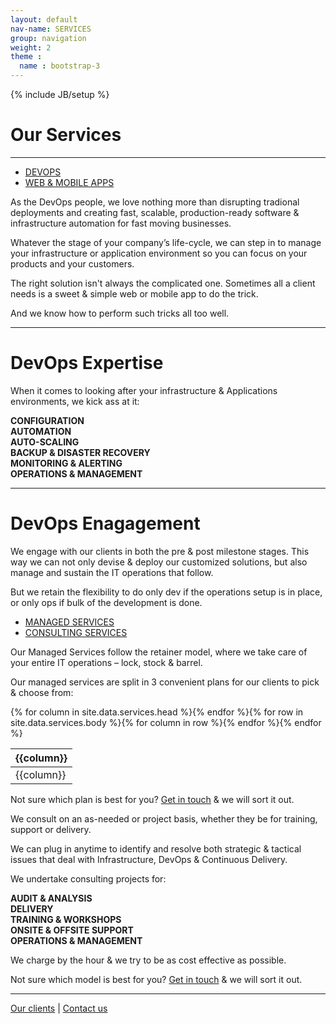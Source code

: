 ```yaml
---
layout: default
nav-name: SERVICES
group: navigation
weight: 2
theme :
  name : bootstrap-3
---
```

{% include JB/setup %}

<h1>Our Services</h1>
<hr/>
<div role="tabpanel">
  <ul class="nav nav-pills" role="tablist">
    <li role="presentation" class="active col-md-2 col-md-offset-3"><a href="#devops" aria-controls="devops" role="tab" data-toggle="tab" class="col-md-12">DEVOPS</a></li>
    <li role="presentation" class="col-md-2"><a href="#webapp" aria-controls="webapp" role="tab" data-toggle="tab">WEB & MOBILE APPS</a></li>
  </ul>
  <div class="tab-content">
    <div role="tabpanel" class="tab-pane active" id="devops">
      <div class="content-block">
        <div class="text">
          <p>As the DevOps people, we love nothing more than disrupting tradional deployments and creating fast, scalable, production-ready software & infrastructure automation for fast moving businesses.</p>
          <p>Whatever the stage of your company’s life-cycle, we can step in to manage your infrastructure or application environment so you can focus on your products and your customers.</p>
        </div>
      </div>
    </div>
    <div role="tabpanel" class="tab-pane" id="webapp">
      <div class="content-block">
        <div class="text">
          <p>The right solution isn't always the complicated one. Sometimes all a client needs is a sweet & simple web or mobile app to do the trick.</p>
          <p>And we know how to perform such tricks all too well.</p>
        </div>
      </div>
    </div>
  </div>
</div>
<hr/>
<div class="content-block">
  <h1 class="purple">DevOps Expertise</h1>
  <p class="text">When it comes to looking after your infrastructure & Applications environments, we kick ass at it:</p>
  <strong>
    <div class="row">
      <div class="col-md-3">CONFIGURATION</div>
      <div class="col-md-3">AUTOMATION</div>
      <div class="col-md-3">AUTO-SCALING</div>
      <div class="col-md-3">BACKUP & DISASTER RECOVERY</div>
    </div>
    <div class="row">
      <div class="col-md-3 col-md-offset-3">MONITORING & ALERTING</div>
      <div class="col-md-3">OPERATIONS & MANAGEMENT</div>
    </div>
  </strong>
</div>
<hr/>
<div class="content-block">
  <h1 class="purple">DevOps Enagagement</h1>
  <p class="text">We engage with our clients in both the pre & post milestone stages. This way we can not only devise & deploy our customized solutions, but also manage and sustain the IT operations that follow.</p>
  <p class="text">But we retain the flexibility to do only dev if the operations setup is in place, or only ops if bulk of the development is done.</p>
</div>
<div role="tabpanel">
  <ul class="nav nav-pills" role="tablist">
    <li role="presentation" class="active col-md-3 col-md-offset-3"><a href="#managed" aria-controls="managed service" role="tab" data-toggle="tab">MANAGED SERVICES</a></li>
    <li role="presentation" class="col-md-3"><a href="#consulting" aria-controls="consulting service" role="tab" data-toggle="tab">CONSULTING SERVICES</a></li>
  </ul>
  <div class="tab-content">
    <div role="tabpanel" class="tab-pane active" id="managed">
      <div class="content-block">
        <div class="text">
          <p>Our Managed Services follow the retainer model, where we take care of your entire IT operations – lock, stock & barrel.</p>
          <p>Our managed services are split in 3 convenient plans for our clients to pick & choose from:</p>
        </div>
      </div>
      <table class="table services-table">
        <thead><tr>{% for column in site.data.services.head %}<th>{{column}}</th>{% endfor %}</tr></thead>
        <tbody>{% for row in site.data.services.body %}<tr>{% for column in row %}<td>{{column}}</td>{% endfor %}</tr>{% endfor %}</tbody>
      </table>
      <div class="content-block">
        <p class="text">Not sure which plan is best for you? <a href="/contact.html">Get in touch</a> & we will sort it out.</p>
      </div>
    </div>
    <div role="tabpanel" class="tab-pane" id="consulting">
      <div class="content-block">
        <div class="text">
          <p>We consult on an as-needed or project basis, whether they be for training, support or delivery.</p>
          <p>We can plug in anytime to identify and resolve both strategic & tactical issues that deal with Infrastructure, DevOps & Continuous Delivery.</p>
        </div>
        <p class="text">We undertake consulting projects for:</p>
        <strong>
          <div class="row text">
            <div class="col-md-4">AUDIT & ANALYSIS</div>
            <div class="col-md-4">DELIVERY</div>
            <div class="col-md-4">TRAINING & WORKSHOPS</div>
          </div>
          <div class="row text">
            <div class="col-md-5 col-md-offset-1">ONSITE & OFFSITE SUPPORT</div>
            <div class="col-md-5">OPERATIONS & MANAGEMENT</div>
          </div>
        </strong>
        <p class="text">We charge by the hour & we try to be as cost effective as possible.</p>
        <p class="text">Not sure which model is best for you? <a href="/contact.html">Get in touch</a> & we will sort it out.</p>
      </div>
    </div>
  </div>
</div>
<hr/>
<div class="content-block">
  <p class="text">
    <a href="/clients.html">Our clients</a>
    |
    <a href="/contact.html">Contact us</a>
  </p>
</div>
